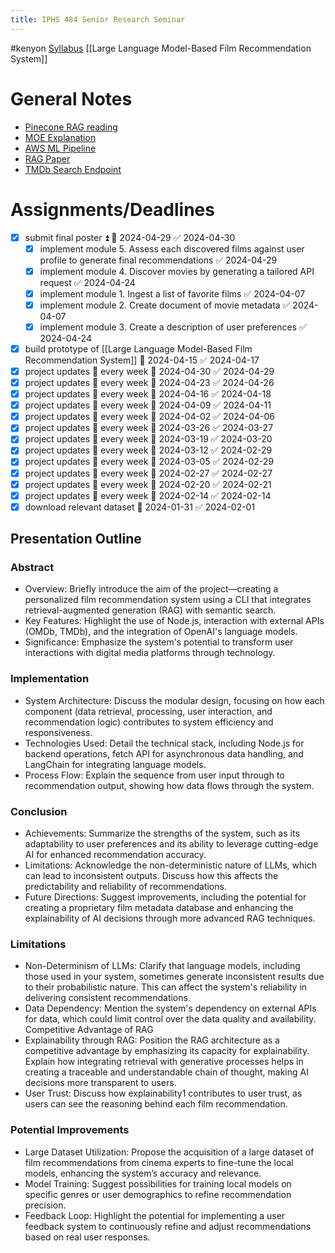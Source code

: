 ```yaml
---
title: IPHS 484 Senior Research Seminar
---
```

#kenyon
[Syllabus]()
[[Large Language Model-Based Film Recommendation System]]
# General Notes
- [Pinecone RAG reading](https://www.pinecone.io/blog/rag-study/?utm_medium=email&_hsmi=291465818&_hsenc=p2ANqtz-8BkK6a5sNESZpTAzpa_O6v2ic266fEMZvMpBhnYwL6M1oTXoX1yKizjtE5q-e8gPPo22cXtCHTHGnsLZrp7jHKJ7SYyQ&utm_content=291465816&utm_source=hs_email)
- [MOE Explanation](https://huggingface.co/blog/moe)
- [AWS ML Pipeline](https://aws.amazon.com/training/classroom/the-machine-learning-pipeline-on-aws/)
- [RAG Paper](https://www.pinecone.io/blog/rag-study/?utm_medium=email&_hsmi=291465818&_hsenc=p2ANqtz-8BkK6a5sNESZpTAzpa_O6v2ic266fEMZvMpBhnYwL6M1oTXoX1yKizjtE5q-e8gPPo22cXtCHTHGnsLZrp7jHKJ7SYyQ&utm_content=291465816&utm_source=hs_email)
- [TMDb Search Endpoint](https://developer.themoviedb.org/reference/search-movie)
# Assignments/Deadlines
- [x] submit final poster ⏫ 📅 2024-04-29 ✅ 2024-04-30
	- [x] implement module 5. Assess each discovered films against user profile to generate final recommendations ✅ 2024-04-29
	- [x] implement module 4. Discover movies by generating a tailored API request ✅ 2024-04-24
	- [x] implement module 1. Ingest a list of favorite films ✅ 2024-04-07
	- [x] implement module 2. Create document of movie metadata ✅ 2024-04-07
	- [x] implement module 3. Create a description of user preferences ✅ 2024-04-24
- [x] build prototype of [[Large Language Model-Based Film Recommendation System]] 📅 2024-04-15 ✅ 2024-04-17
- [x] project updates 🔁 every week 📅 2024-04-30 ✅ 2024-04-29
- [x] project updates 🔁 every week 📅 2024-04-23 ✅ 2024-04-26
- [x] project updates 🔁 every week 📅 2024-04-16 ✅ 2024-04-18
- [x] project updates 🔁 every week 📅 2024-04-09 ✅ 2024-04-11
- [x] project updates 🔁 every week 📅 2024-04-02 ✅ 2024-04-06
- [x] project updates 🔁 every week 📅 2024-03-26 ✅ 2024-03-27
- [x] project updates 🔁 every week 📅 2024-03-19 ✅ 2024-03-20
- [x] project updates 🔁 every week 📅 2024-03-12 ✅ 2024-02-29
- [x] project updates 🔁 every week 📅 2024-03-05 ✅ 2024-02-29
- [x] project updates 🔁 every week 📅 2024-02-27 ✅ 2024-02-27
- [x] project updates 🔁 every week 📅 2024-02-20 ✅ 2024-02-21
- [x] project updates 🔁 every week 📅 2024-02-14 ✅ 2024-02-14
- [x] download relevant dataset 📅 2024-01-31 ✅ 2024-02-01
## Presentation Outline
### Abstract
* Overview: Briefly introduce the aim of the project—creating a personalized film recommendation system using a CLI that integrates retrieval-augmented generation (RAG) with semantic search.
* Key Features: Highlight the use of Node.js, interaction with external APIs (OMDb, TMDb), and the integration of OpenAI's language models.
* Significance: Emphasize the system's potential to transform user interactions with digital media platforms through technology.
### Implementation
* System Architecture: Discuss the modular design, focusing on how each component (data retrieval, processing, user interaction, and recommendation logic) contributes to system efficiency and responsiveness.
* Technologies Used: Detail the technical stack, including Node.js for backend operations, fetch API for asynchronous data handling, and LangChain for integrating language models.
* Process Flow: Explain the sequence from user input through to recommendation output, showing how data flows through the system.
### Conclusion
* Achievements: Summarize the strengths of the system, such as its adaptability to user preferences and its ability to leverage cutting-edge AI for enhanced recommendation accuracy.
* Limitations: Acknowledge the non-deterministic nature of LLMs, which can lead to inconsistent outputs. Discuss how this affects the predictability and reliability of recommendations.
* Future Directions: Suggest improvements, including the potential for creating a proprietary film metadata database and enhancing the explainability of AI decisions through more advanced RAG techniques.
### Limitations
* Non-Determinism of LLMs: Clarify that language models, including those used in your system, sometimes generate inconsistent results due to their probabilistic nature. This can affect the system's reliability in delivering consistent recommendations.
* Data Dependency: Mention the system's dependency on external APIs for data, which could limit control over the data quality and availability.
Competitive Advantage of RAG
* Explainability through RAG: Position the RAG architecture as a competitive advantage by emphasizing its capacity for explainability. Explain how integrating retrieval with generative processes helps in creating a traceable and understandable chain of thought, making AI decisions more transparent to users.
* User Trust: Discuss how explainability1 contributes to user trust, as users can see the reasoning behind each film recommendation.
### Potential Improvements
* Large Dataset Utilization: Propose the acquisition of a large dataset of film recommendations from cinema experts to fine-tune the local models, enhancing the system’s accuracy and relevance.
* Model Training: Suggest possibilities for training local models on specific genres or user demographics to refine recommendation precision.
* Feedback Loop: Highlight the potential for implementing a user feedback system to continuously refine and adjust recommendations based on real user responses.